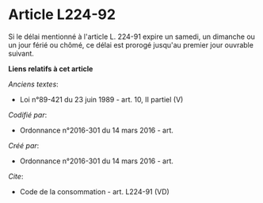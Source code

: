 # Article L224-92

Si le délai mentionné à l'article L. 224-91 expire un samedi, un dimanche ou un jour férié ou chômé, ce délai est prorogé
jusqu'au premier jour ouvrable suivant.

**Liens relatifs à cet article**

_Anciens textes_:

  - Loi n°89-421 du 23 juin 1989 - art. 10, II partiel (V)

_Codifié par_:

  - Ordonnance n°2016-301 du 14 mars 2016 - art.

_Créé par_:

  - Ordonnance n°2016-301 du 14 mars 2016 - art.

_Cite_:

  - Code de la consommation - art. L224-91 (VD)
